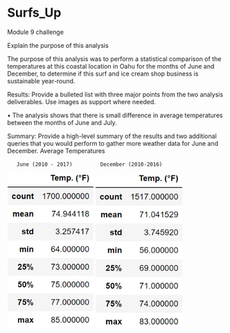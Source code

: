 # Surfs_Up
Module 9 challenge

Explain the purpose of this analysis

The purpose of this analysis was to perform a statistical comparison of the temperatures at this coastal location in Oahu for the months of June and December, to determine if this surf and ice cream shop business is sustainable year-round.

Results: Provide a bulleted list with three major points from the two analysis deliverables. Use images as support where needed.

• The analysis shows that there is small difference in average temperatures between the months of June and July. 

Summary: Provide a high-level summary of the results and two additional queries that you would perform to gather more weather data for June and December.
Average Temperatures

       June (2010 - 2017)         December (2010-2016)

![June_temperatures](June_Temp.png) 
![Dec_temperatures](Dec_Temp.png) 
